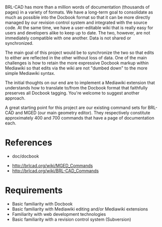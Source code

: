 BRL-CAD has more than a million words of documentation (thousands of
pages) in a variety of formats. We have a long-term goal to consolidate
as much as possible into the Docbook format so that it can be more
directly managed by our revision control system and integrated with the
source code. At the same time, we have a user-editable wiki that is
really easy for users and developers alike to keep up to date. The two,
however, are not immediately compatible with one another. Data is not
shared or synchronized.

The main goal of this project would be to synchronize the two so that
edits to either are reflected in the other without loss of data. One of
the main challenges is how to retain the more expressive Docbook markup
within Mediawiki so that edits via the wiki are not "dumbed down" to the
more simple Mediawiki syntax.

The initial thoughts on our end are to implement a Mediawiki extension
that understands how to translate to/from the Docbook format that
faithfully preserves all Docbook tagging. You're welcome to suggest
another approach.

A great starting point for this project are our existing command sets
for BRL-CAD and MGED (our main geometry editor). They respectively
constitute approximately 400 and 700 commands that have a page of
documentation each.

# References

-   doc/docbook

<!-- -->

-   <http://brlcad.org/wiki/MGED_Commands>
-   <http://brlcad.org/wiki/BRL-CAD_Commands>

# Requirements

-   Basic familiarity with Docbook
-   Basic familiarity with Mediawiki editing and/or Mediawiki extensions
-   Familiarity with web development technologies
-   Basic familiarity with a revision control system (Subversion)